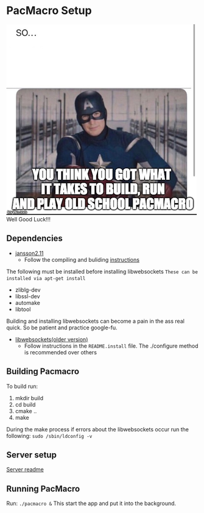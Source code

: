 # PacMacro Setup
![Ha Ha Ha](images/wellGetReady.jpg)
Well Good Luck!!!
## Dependencies
* [jansson2.11](http://www.digip.org/jansson/releases/jansson-2.11.tar.gz)
    * Follow the compiling and buliding [instructions](https://jansson.readthedocs.io/en/2.11/gettingstarted.html#compiling-and-installing-jansson)

The following must be installed before installing libwebsockets
`These can be installed via apt-get install`
* zliblg-dev
* libssl-dev
* automake
* libtool

Building and installing libwebsockets can become a pain in the ass real quick. So be patient and practice google-fu.
* [libwebsockets(older version)](https://github.com/warmcat/libwebsockets/releases/tag/v1.22-chrome26-firefox18)
    * Follow instructions in the `README.install` file. The ./configure method is recommended over others

## Building Pacmacro
To build run:
1. mkdir build
2. cd build
3. cmake ..
4. make
   
During the make process if errors about the libwebsockets occur run the following: 
`sudo /sbin/ldconfig -v`

## Server setup
[Server readme](pacServer)

## Running PacMacro

Run: `./pacmacro &`
This start the app and put it into the background.
